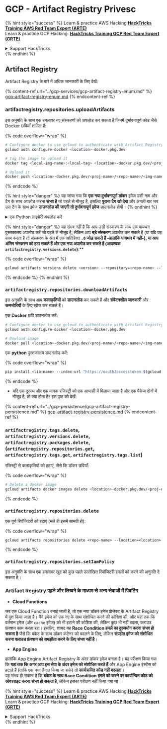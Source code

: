 # GCP - Artifact Registry Privesc

{% hint style="success" %}
Learn & practice AWS Hacking:<img src="../../../.gitbook/assets/image (1) (1) (1).png" alt="" data-size="line">[**HackTricks Training AWS Red Team Expert (ARTE)**](https://training.hacktricks.xyz/courses/arte)<img src="../../../.gitbook/assets/image (1) (1) (1).png" alt="" data-size="line">\
Learn & practice GCP Hacking: <img src="../../../.gitbook/assets/image (2).png" alt="" data-size="line">[**HackTricks Training GCP Red Team Expert (GRTE)**<img src="../../../.gitbook/assets/image (2).png" alt="" data-size="line">](https://training.hacktricks.xyz/courses/grte)

<details>

<summary>Support HackTricks</summary>

* Check the [**subscription plans**](https://github.com/sponsors/carlospolop)!
* **Join the** 💬 [**Discord group**](https://discord.gg/hRep4RUj7f) or the [**telegram group**](https://t.me/peass) or **follow** us on **Twitter** 🐦 [**@hacktricks\_live**](https://twitter.com/hacktricks_live)**.**
* **Share hacking tricks by submitting PRs to the** [**HackTricks**](https://github.com/carlospolop/hacktricks) and [**HackTricks Cloud**](https://github.com/carlospolop/hacktricks-cloud) github repos.

</details>
{% endhint %}

## Artifact Registry

Artifact Registry के बारे में अधिक जानकारी के लिए देखें:

{% content-ref url="../gcp-services/gcp-artifact-registry-enum.md" %}
[gcp-artifact-registry-enum.md](../gcp-services/gcp-artifact-registry-enum.md)
{% endcontent-ref %}

### artifactregistry.repositories.uploadArtifacts

इस अनुमति के साथ एक हमलावर नए संस्करणों को अपलोड कर सकता है जिनमें दुर्भावनापूर्ण कोड जैसे Docker छवियाँ शामिल हैं:

{% code overflow="wrap" %}
```bash
# Configure docker to use gcloud to authenticate with Artifact Registry
gcloud auth configure-docker <location>-docker.pkg.dev

# tag the image to upload it
docker tag <local-img-name>:<local-tag> <location>-docker.pkg.dev/<proj-name>/<repo-name>/<img-name>:<tag>

# Upload it
docker push <location>-docker.pkg.dev/<proj-name>/<repo-name>/<img-name>:<tag>
```
{% endcode %}

{% hint style="danger" %}
यह जांचा गया कि **एक नया दुर्भावनापूर्ण डॉकर** इमेज उसी नाम और टैग के साथ अपलोड करना **संभव है** जो पहले से मौजूद है, इसलिए **पुराना टैग खो देगा** और अगली बार जब उस टैग के साथ इमेज **डाउनलोड की जाएगी तो दुर्भावनापूर्ण इमेज** डाउनलोड होगी।
{% endhint %}

<details>

<summary>एक Python लाइब्रेरी अपलोड करें</summary>

**अपलोड करने के लिए लाइब्रेरी बनाने से शुरू करें** (यदि आप रजिस्ट्री से नवीनतम संस्करण डाउनलोड कर सकते हैं तो आप इस चरण को छोड़ सकते हैं):

1.  **अपने प्रोजेक्ट की संरचना सेट करें**:

* अपनी लाइब्रेरी के लिए एक नया निर्देशिका बनाएं, जैसे, `hello_world_library`।
* इस निर्देशिका के अंदर, अपने पैकेज नाम के साथ एक और निर्देशिका बनाएं, जैसे, `hello_world`।
* अपने पैकेज निर्देशिका के अंदर, एक `__init__.py` फ़ाइल बनाएं। यह फ़ाइल खाली हो सकती है या आपके पैकेज के लिए प्रारंभिककरण कर सकती है।

```bash
mkdir hello_world_library
cd hello_world_library
mkdir hello_world
touch hello_world/__init__.py
```
2.  **अपनी लाइब्रेरी कोड लिखें**:

* `hello_world` निर्देशिका के अंदर, अपने मॉड्यूल के लिए एक नया Python फ़ाइल बनाएं, जैसे, `greet.py`।
* अपनी "Hello, World!" फ़ंक्शन लिखें:

```python
# hello_world/greet.py
def say_hello():
return "Hello, World!"
```
3.  **एक `setup.py` फ़ाइल बनाएं**:

* अपनी `hello_world_library` निर्देशिका की जड़ में, एक `setup.py` फ़ाइल बनाएं।
* यह फ़ाइल आपकी लाइब्रेरी के बारे में मेटाडेटा रखती है और Python को बताती है कि इसे कैसे स्थापित किया जाए।

```python
# setup.py
from setuptools import setup, find_packages

setup(
name='hello_world',
version='0.1',
packages=find_packages(),
install_requires=[
# आपकी लाइब्रेरी को जिन निर्भरताओं की आवश्यकता है
],
)
```

**अब, चलिए लाइब्रेरी अपलोड करते हैं:**

1.  **अपने पैकेज का निर्माण करें**:

* अपनी `hello_world_library` निर्देशिका की जड़ से, चलाएं:

```sh
python3 setup.py sdist bdist_wheel
```
2. **twine के लिए प्रमाणीकरण कॉन्फ़िगर करें** (जो आपके पैकेज को अपलोड करने के लिए उपयोग किया जाता है):
* सुनिश्चित करें कि आपके पास `twine` स्थापित है (`pip install twine`)।
* क्रेडेंशियल्स कॉन्फ़िगर करने के लिए `gcloud` का उपयोग करें:

{% code overflow="wrap" %}
````
```sh
twine upload --username 'oauth2accesstoken' --password "$(gcloud auth print-access-token)" --repository-url https://<location>-python.pkg.dev/<project-id>/<repo-name>/ dist/*
```
````
{% endcode %}

3. **बिल्ड को साफ करें**
```bash
rm -rf dist build hello_world.egg-info
```
</details>

{% hint style="danger" %}
यह संभव नहीं है कि आप उसी संस्करण के साथ एक पायथन पुस्तकालय अपलोड करें जो पहले से मौजूद है, लेकिन आप **बड़े संस्करण** अपलोड कर सकते हैं (या यदि यह काम करता है तो संस्करण के अंत में एक अतिरिक्त **`.0` जोड़ सकते हैं -हालांकि पायथन में नहीं-), या आप **अंतिम संस्करण को हटा सकते हैं और एक नया अपलोड कर सकते हैं** (आवश्यक `artifactregistry.versions.delete`)**:**

{% code overflow="wrap" %}
```sh
gcloud artifacts versions delete <version> --repository=<repo-name> --location=<location> --package=<lib-name>
```
{% endcode %}
{% endhint %}

### `artifactregistry.repositories.downloadArtifacts`

इस अनुमति के साथ आप **कलाकृतियों** को **डाउनलोड** कर सकते हैं और **संवेदनशील जानकारी** और **कमजोरियों** के लिए खोज कर सकते हैं।

एक **Docker** छवि डाउनलोड करें:
```sh
# Configure docker to use gcloud to authenticate with Artifact Registry
gcloud auth configure-docker <location>-docker.pkg.dev

# Dowload image
docker pull <location>-docker.pkg.dev/<proj-name>/<repo-name>/<img-name>:<tag>
```
एक **python** पुस्तकालय डाउनलोड करें:

{% code overflow="wrap" %}
```bash
pip install <lib-name> --index-url "https://oauth2accesstoken:$(gcloud auth print-access-token)@<location>-python.pkg.dev/<project-id>/<repo-name>/simple/" --trusted-host <location>-python.pkg.dev --no-cache-dir
```
{% endcode %}

* यदि एक दूरस्थ और एक मानक रजिस्ट्री को एक आभासी में मिलाया जाता है और एक पैकेज दोनों में मौजूद है, तो क्या होता है? इस पृष्ठ को देखें:

{% content-ref url="../gcp-persistence/gcp-artifact-registry-persistence.md" %}
[gcp-artifact-registry-persistence.md](../gcp-persistence/gcp-artifact-registry-persistence.md)
{% endcontent-ref %}

### `artifactregistry.tags.delete`, `artifactregistry.versions.delete`, `artifactregistry.packages.delete`, (`artifactregistry.repositories.get`, `artifactregistry.tags.get`, `artifactregistry.tags.list`)

रजिस्ट्री से कलाकृतियों को हटाएं, जैसे कि डॉकर छवियाँ:

{% code overflow="wrap" %}
```bash
# Delete a docker image
gcloud artifacts docker images delete <location>-docker.pkg.dev/<proj-name>/<repo-name>/<img-name>:<tag>
```
{% endcode %}

### `artifactregistry.repositories.delete`

एक पूर्ण रिपॉजिटरी को हटाएं (भले ही इसमें सामग्री हो):

{% code overflow="wrap" %}
```
gcloud artifacts repositories delete <repo-name> --location=<location>
```
{% endcode %}

### `artifactregistry.repositories.setIamPolicy`

इस अनुमति के साथ एक हमलावर खुद को कुछ पहले उल्लेखित रिपॉजिटरी हमलों को करने की अनुमति दे सकता है।

### Artifact Registry पढ़ने और लिखने के माध्यम से अन्य सेवाओं में पिवटिंग

* **Cloud Functions**

जब एक Cloud Function बनाई जाती है, तो एक नया डॉकर इमेज प्रोजेक्ट के Artifact Registry में पुश किया जाता है। मैंने इमेज को एक नए के साथ संशोधित करने की कोशिश की, और यहां तक कि वर्तमान इमेज (और `cache` इमेज) को भी हटाने की कोशिश की, लेकिन कुछ भी नहीं बदला, क्लाउड फ़ंक्शन काम करता रहा। इसलिए, शायद यह **Race Condition हमले का दुरुपयोग करना संभव हो सकता है** जैसे कि बकेट के साथ डॉकर कंटेनर को बदलने के लिए, लेकिन **संग्रहीत इमेज को संशोधित करना क्लाउड फ़ंक्शन को समझौता करने के लिए संभव नहीं है**।

* **App Engine**

हालांकि App Engine Artifact Registry के अंदर डॉकर इमेज बनाता है। यह परीक्षण किया गया कि **यहां तक कि अगर आप इस सेवा के अंदर इमेज को संशोधित करते हैं** और App Engine इंस्टेंस को हटाते हैं (ताकि एक नया तैनात किया जा सके) तो **कार्यक्रमित कोड नहीं बदलता**।\
यह संभव हो सकता है कि **बकेट के साथ Race Condition हमले को करने पर कार्यान्वित कोड को ओवरराइट करना संभव हो सकता है**, लेकिन इसका परीक्षण नहीं किया गया था।

{% hint style="success" %}
Learn & practice AWS Hacking:<img src="../../../.gitbook/assets/image (1) (1) (1).png" alt="" data-size="line">[**HackTricks Training AWS Red Team Expert (ARTE)**](https://training.hacktricks.xyz/courses/arte)<img src="../../../.gitbook/assets/image (1) (1) (1).png" alt="" data-size="line">\
Learn & practice GCP Hacking: <img src="../../../.gitbook/assets/image (2).png" alt="" data-size="line">[**HackTricks Training GCP Red Team Expert (GRTE)**<img src="../../../.gitbook/assets/image (2).png" alt="" data-size="line">](https://training.hacktricks.xyz/courses/grte)

<details>

<summary>Support HackTricks</summary>

* Check the [**subscription plans**](https://github.com/sponsors/carlospolop)!
* **Join the** 💬 [**Discord group**](https://discord.gg/hRep4RUj7f) or the [**telegram group**](https://t.me/peass) or **follow** us on **Twitter** 🐦 [**@hacktricks\_live**](https://twitter.com/hacktricks_live)**.**
* **Share hacking tricks by submitting PRs to the** [**HackTricks**](https://github.com/carlospolop/hacktricks) and [**HackTricks Cloud**](https://github.com/carlospolop/hacktricks-cloud) github repos.

</details>
{% endhint %}
